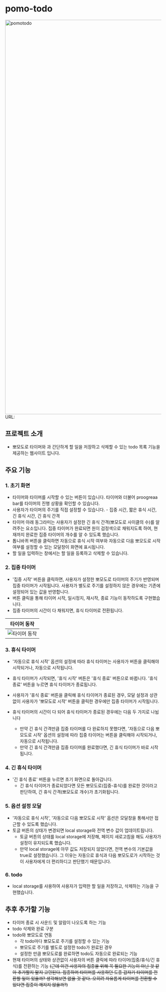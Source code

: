 # pomo-todo
<img width="1268" alt="pomotodo" src="https://github.com/user-attachments/assets/e7686f72-d991-4b18-af5f-3828bf48ee7f">
URL: <https://yooseohyeon.github.io/pomodoro-timer/> 


## 프로젝트 소개
- 뽀모도로 타이머와 과 간단하게 할 일을 저장하고 삭제할 수 있는 todo 목록 기능을 제공하는 웹사이트 입니다.


## 주요 기능
### 1. 초기 화면
- 타이머와 타이머를 시작할 수 있는 버튼이 있습니다. 타이머와 더불어 proogreaa bar를 타이머의 진행 상황을 확인할 수 있습니다.
- 사용자가 타이머의 주기를 직접 설정할 수 있습니다. - 집중 시간, 짧은 휴식 시간, 긴 휴식 시간, 긴 휴식 간격
- 타이머 아래 동그라미는 사용자가 설정한 긴 휴식 간격(뽀모도로 사이클의 수)를 알려주는 요소입니다. 집중 타이머가 완료되면 원이 검정색으로 채워지도록 하여, 현재까지 완료한 집중 타이머의 개수를 알 수 있도록 했습니다.
- 톱니바퀴 버튼을 클릭하면 자동으로 휴식 시작 여부와 자동으로 다음 뽀모도로 시작 여부를 설정할 수 있는 모달창이 화면에 표시됩니다.
- 할 일을 입력하는 창에서는 할 일을 등록하고 삭제할 수 있습니다.
  
### 2. 집중 타이머 
- '집중 시작' 버튼을 클릭하면, 사용자가 설정한 뽀모도로 타이머의 주기가 반영되며 집중 타이머가 시작됩니다. 사용자가 별도로 주기를 설정하지 않은 경우에는 기존에 설정되어 있는 값을 반영합니다.
- 버튼 클릭을 통해 타이머 시작, 일시정지, 재시작, 종료 기능이 동작하도록 구현했습니다.
- 집중 타이머의 시간이 다 채워지면, 휴식 타이머로 전환됩니다.

|타이머 동작|
|------|
|![타이머 동작](https://github.com/user-attachments/assets/3c15414c-a903-4ab6-ac3b-a624c89cc8e7)|

  

### 3. 휴식 타이머
- '자동으로 휴식 시작' 옵션의 설정에 따라 휴식 타이머는 사용자가 버튼을 클릭해야 시작되거나, 자동으로 시작됩니다.
- 휴식 타이머가 시작되면, '휴식 시작' 버튼은 '휴식 종료' 버튼으로 바뀝니다. '휴식 종료' 버튼을 누르면 휴식 타이머가 종료됩니다.
- 사용자가 '휴식 종료' 버튼을 클릭해 휴식 타이머가 종료된 경우, 모달 설정과 상관 없이 사용자가 '뽀모도로 시작' 버튼을 클릭한 경우에만 집중 타이머가 시작됩니다.
  
- 휴식 타이머의 시간이 다 되어 휴식 타이머가 종료된 경우에는 다음 두 가지로 나뉩니다
  - 만약 긴 휴식 간격만큼 집중 타이머를 다 완료하지 못했다면, '자동으로 다음 뽀모도로 시작' 옵션의 설정에 따라 집중 타이머는 버튼을 클릭해야 시작되거나, 자동으로 시작됩니다.
  - 만약 긴 휴식 간격만큼 집중 타이머를 완료했다면, 긴 휴식 타이머가 바로 시작됩니다.

### 4. 긴 휴식 타이머
- '긴 휴식 종료' 버튼을 누르면 초기 화면으로 돌아갑니다. 
  - 긴 휴식 타이머가 종료되었다면 모든 뽀모도로(집중-휴식)를 완료한 것이라고 판단하여, 긴 휴식 간격(뽀모도로 개수)가 초기화됩니다.

### 5. 옵션 설정 모달
- '자동으로 휴식 시작', '자동으로 다음 뽀모도로 시작' 옵션은 모달창을 통해서만 접근할 수 있도록 했습니다.
- 토글 버튼의 상태가 변경되면 local storage와 전역 변수 값이 업데이트됩니다.
  - 토글 버튼의 상태를 local storage에 저장해, 페이지 새로고침을 해도 사용자가 설정이 유지되도록 했습니다.
  - 만약 local storage에 아무 값도 저장되지 않았다면, 전역 변수의 기본값을 true로 설정했습니다. 그 이유는 자동으로 휴식과 다음 뽀모도로가 시작하는 것이 사용자에게 더 편리하디고 판단했기 때문입니다.

### 6. todo
- local storage를 사용하여 사용자가 입력한 할 일을 저장하고, 삭제하는 기능을 구현했습니다. 



## 추후 추가할 기능
- 타이머 종료 시 사운드 및 알람이 나오도록 하는 기능
- todo 삭제와 완료 구분
- todo와 뽀모도로 연동
  - 각 todo마다 뽀모도로 주기를 설정할 수 있는 기능
  - 뽀모도로 주기를 별도로 설정한 todo가 완료된 경우
  - 설정한 만큼 뽀모도로를 완료하면 todo도 자동으로 완료되는 기능
- 현재 타이머의 상태와 상관없이 사용자의 버튼 클릭에 따라 타이머(집중/휴식/긴 휴식)를 전환하는 기능
  ~~(근데 이건 사용자의 집중을 위해 꼭 필요한 기능이 아닌 것 같아 추가할지 말지 고민된다. 집중하며 타이머를 사용하던 도중 갑자기 타이머를 전환할 일이 있을까? 생각해보면 없을 것 같다. 오히려 자유롭게 타이머를 전환할 수 있다면 집중이 깨지지 않을까?)~~
